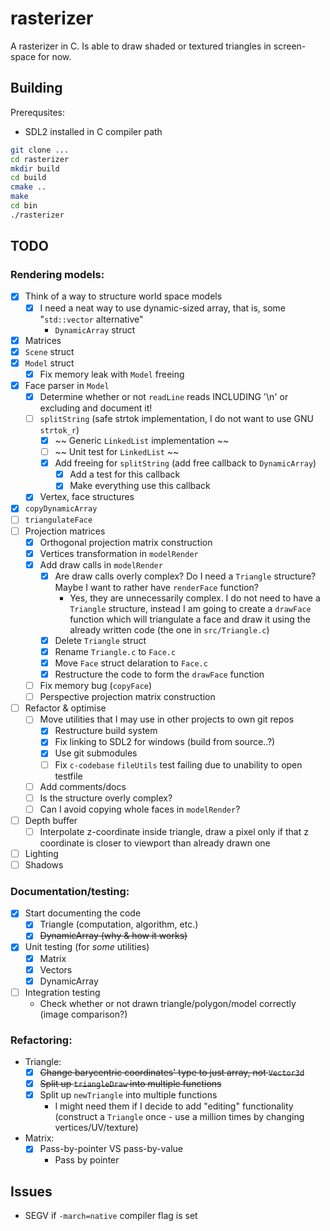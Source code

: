 # rasterizer

A rasterizer in C. Is able to draw shaded or textured triangles in screen-space for now.

## Building

Prerequsites:
- SDL2 installed in C compiler path

```bash
git clone ...
cd rasterizer
mkdir build
cd build
cmake ..
make
cd bin
./rasterizer
```

## TODO
### Rendering models:
- [x] Think of a way to structure world space models
    - [x] I need a neat way to use dynamic-sized array, that is, some "`std::vector` alternative"
        - `DynamicArray` struct
- [x] Matrices
- [x] `Scene` struct
- [x] `Model` struct
    - [x] Fix memory leak with `Model` freeing
- [x] Face parser in `Model`
    - [x] Determine whether or not `readLine` reads INCLUDING '\n' or excluding and document it!
    - [ ] `splitString` (safe strtok implementation, I do not want to use GNU `strtok_r`)
        - [x] ~~ Generic `LinkedList` implementation ~~
        - [ ] ~~ Unit test for `LinkedList` ~~
        - [x] Add freeing for `splitString` (add free callback to `DynamicArray`)
            - [x] Add a test for this callback
            - [x] Make everything use this callback
    - [x] Vertex, face structures
- [x] `copyDynamicArray`
- [ ] `triangulateFace` 
- [ ] Projection matrices
    - [x] Orthogonal projection matrix construction
    - [x] Vertices transformation in `modelRender`
    - [x] Add draw calls in `modelRender`
        - [x] Are draw calls overly complex? Do I need a `Triangle` structure? Maybe I want to rather have `renderFace` function?
            - Yes, they are unnecessarily complex. I do not need to have a `Triangle` structure, instead I am going to create a `drawFace` function which will triangulate a face and draw it using the already written code (the one in `src/Triangle.c`)
        - [x] Delete `Triangle` struct
        - [x] Rename `Triangle.c` to `Face.c`
        - [x] Move `Face` struct delaration to `Face.c`
        - [x] Restructure the code to form the `drawFace` function
    - [ ] Fix memory bug (`copyFace`)
    - [ ] Perspective projection matrix construction
- [ ] Refactor & optimise
    - [ ] Move utilities that I may use in other projects to own git repos
        - [x] Restructure build system
        - [x] Fix linking to SDL2 for windows (build from source..?)
        - [x] Use git submodules
        - [ ] Fix `c-codebase` `fileUtils` test failing due to unability to open testfile
    - [ ] Add comments/docs
    - [ ] Is the structure overly complex?
    - [ ] Can I avoid copying whole faces in `modelRender`?
- [ ] Depth buffer
    - [ ] Interpolate z-coordinate inside triangle, draw a pixel only if that z coordinate is closer to viewport than already drawn one
- [ ] Lighting
- [ ] Shadows

### Documentation/testing:
- [x] Start documenting the code
    - [x] Triangle (computation, algorithm, etc.)
    - [x] ~~DynamicArray (why & how it works)~~
- [x] Unit testing (for *some* utilities)
    - [x] Matrix
    - [x] Vectors
    - [x] DynamicArray
- [ ] Integration testing
    - Check whether or not drawn triangle/polygon/model correctly (image comparison?)

### Refactoring:
- Triangle:
    - [x] ~~Change barycentric coordinates' type to just array, not `Vector3d`~~
    - [x] ~~Split up `triangleDraw` into multiple functions~~
    - [x] Split up `newTriangle` into multiple functions
        - I might need them if I decide to add "editing" functionality (construct a `Triangle` once - use a million times by changing vertices/UV/texture)
- Matrix:
    - [x] Pass-by-pointer VS pass-by-value
        - Pass by pointer

## Issues
- SEGV if `-march=native` compiler flag is set
